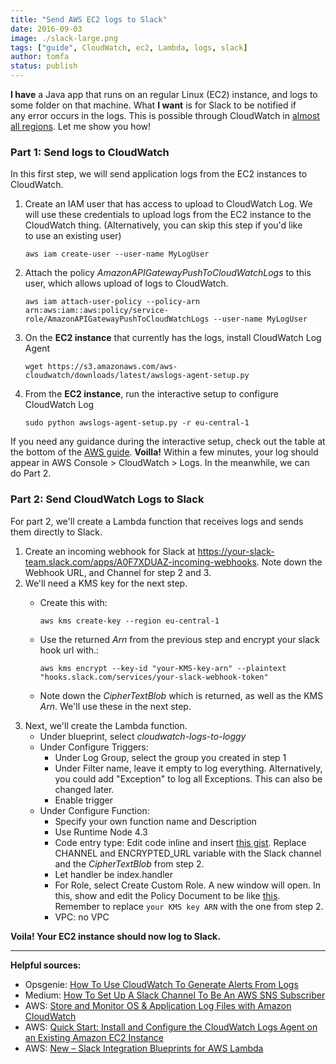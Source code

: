 ```yaml
---
title: "Send AWS EC2 logs to Slack"
date: 2016-09-03
image: ./slack-large.png
tags: ["guide", CloudWatch, ec2, Lambda, logs, slack]
author: tomfa
status: publish
---
```


**I have** a Java app that runs on an regular Linux (EC2) instance, and logs to some folder on that machine. What **I want** is for Slack to be notified if any error occurs in the logs. This is possible through CloudWatch in [almost all regions](http://docs.aws.amazon.com/general/latest/gr/rande.html#cwl_region). Let me show you how!

### Part 1: Send logs to CloudWatch

In this first step, we will send application logs from the EC2 instances to CloudWatch.

1.  Create an IAM user that has access to upload to CloudWatch Log. We will use these credentials to upload logs from the EC2 instance to the CloudWatch thing. (Alternatively, you can skip this step if you'd like to use an existing user)
    
    ```
    aws iam create-user --user-name MyLogUser
    ```
    
2.  Attach the policy _AmazonAPIGatewayPushToCloudWatchLogs_ to this user, which allows upload of logs to CloudWatch.
    
    ```
    aws iam attach-user-policy --policy-arn arn:aws:iam::aws:policy/service-role/AmazonAPIGatewayPushToCloudWatchLogs --user-name MyLogUser
    ```
    
3.  On the **EC2 instance** that currently has the logs, install CloudWatch Log Agent
    
    ```
    wget https://s3.amazonaws.com/aws-cloudwatch/downloads/latest/awslogs-agent-setup.py
    ```
    
4.  From the **EC2 instance**, run the interactive setup to configure CloudWatch Log
    
    ```
    sudo python awslogs-agent-setup.py -r eu-central-1 
    ```
    

If you need any guidance during the interactive setup, check out the table at the bottom of the [AWS guide](https://docs.aws.amazon.com/AmazonCloudWatch/latest/logs/QuickStartEC2Instance.html). **Voilla!** Within a few minutes, your log should appear in AWS Console > CloudWatch > Logs. In the meanwhile, we can do Part 2.

### Part 2: Send CloudWatch Logs to Slack

For part 2, we'll create a Lambda function that receives logs and sends them directly to Slack.

1.  Create an incoming webhook for Slack at https://your-slack-team.slack.com/apps/A0F7XDUAZ-incoming-webhooks. Note down the Webhook URL, and Channel for step 2 and 3.
2.  We'll need a KMS key for the next step.
    *   Create this with:
        
        ```
        aws kms create-key --region eu-central-1
        ```
        
    *   Use the returned _Arn_ from the previous step and encrypt your slack hook url with.:
        
        ```
        aws kms encrypt --key-id "your-KMS-key-arn" --plaintext "hooks.slack.com/services/your-slack-webhook-token"
        ```
        
    *   Note down the _CipherTextBlob_ which is returned, as well as the KMS _Arn_. We'll use these in the next step.
3.  Next, we'll create the Lambda function.
    *   Under blueprint, select _cloudwatch-logs-to-loggy_
    *   Under Configure Triggers:
        *   Under Log Group, select the group you created in step 1
        *   Under Filter name, leave it empty to log everything. Alternatively, you could add "Exception" to log all Exceptions. This can also be changed later.
        *   Enable trigger
    *   Under Configure Function:
        *   Specify your own function name and Description
        *   Use Runtime Node 4.3
        *   Code entry type: Edit code inline and insert [this gist](https://gist.github.com/tomfa/f4e090cbaff0189eba17c0fc301c63db). Replace CHANNEL and ENCRYPTED\_URL variable with the Slack channel and the _CipherTextBlob_ from step 2.
        *   Let handler be index.handler
        *   For Role, select Create Custom Role. A new window will open. In this, show and edit the Policy Document to be like [this](https://gist.github.com/tomfa/88f8a410aa16bba5fc92aff86d668df7). Remember to replace `your KMS key ARN` with the one from step 2.
        *   VPC: no VPC

**Voila! Your EC2 instance should now log to Slack.**

* * *

**Helpful sources:**

*   Opsgenie: [How To Use CloudWatch To Generate Alerts From Logs](https://blog.opsgenie.com/2014/08/how-to-use-cloudwatch-to-generate-alerts-from-logs)
*   Medium: [How To Set Up A Slack Channel To Be An AWS SNS Subscriber](https://medium.com/cohealo-engineering/how-set-up-a-slack-channel-to-be-an-aws-sns-subscriber-63b4d57ad3ea#.dcbqcad2x)
*   AWS: [Store and Monitor OS & Application Log Files with Amazon CloudWatch](https://aws.amazon.com/blogs/aws/cloudwatch-log-service/)
*   AWS: [Quick Start: Install and Configure the CloudWatch Logs Agent on an Existing Amazon EC2 Instance](https://docs.aws.amazon.com/AmazonCloudWatch/latest/logs/QuickStartEC2Instance.html)
*   AWS: [New – Slack Integration Blueprints for AWS Lambda](https://aws.amazon.com/blogs/aws/new-slack-integration-blueprints-for-aws-lambda/)
